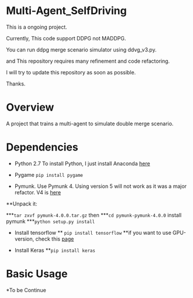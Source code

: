 # Multi-Agent_SelfDriving

This is a ongoing project.

Currently, This code support DDPG not MADDPG.

You can run ddpg merge scenario simulator using ddvg_v3.py.

and This repository requires many refinement and code refactoring.

I will try to update this repository as soon as possible.

Thanks.


Overview
============
A project that trains a multi-agent to simulate double merge scenario.

Dependencies
============

* Python 2.7
To install Python, I just install Anaconda [here](https://www.continuum.io/downloads)
* Pygame
`pip install pygame`

* Pymunk. Use Pymunk 4. Using version 5 will not work as it was a major refactor. V4 is [here](https://github.com/viblo/pymunk/releases/tag/pymunk-4.0.0)

**Unpack it:

***`tar zxvf pymunk-4.0.0.tar.gz`
then
***`cd pymunk-pymunk-4.0.0`
install pymunk
***`python setup.py install`

* Install tensorflow
** `pip install tensorflow`
**if you want to use GPU-version, check this [page](https://www.tensorflow.org/install/install_linux)

* Install Keras
**`pip install keras`

Basic Usage
===========
*To be Continue
